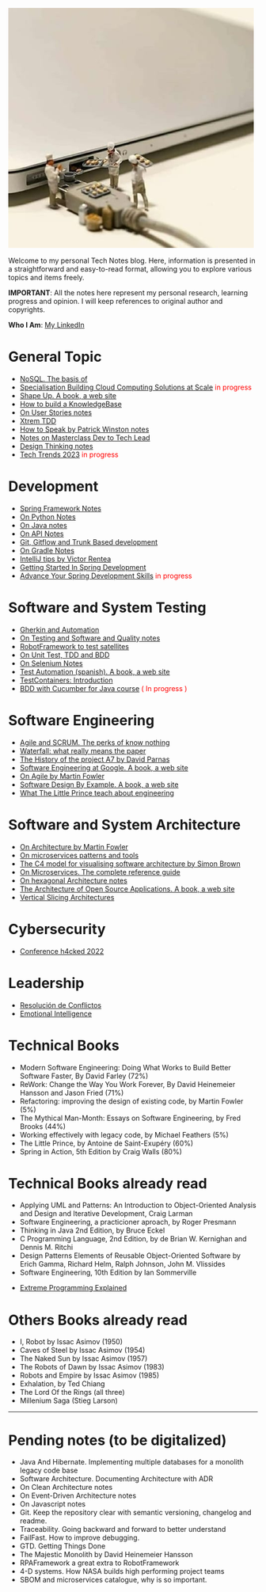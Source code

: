 ![](images/tech_and_bread.jpeg)

Welcome to my personal Tech Notes blog. Here, information is presented in a straightforward and easy-to-read format, allowing you to explore various topics and items freely.

**IMPORTANT**: All the notes here represent my personal research, learning progress and opinion. I will keep references to original author and copyrights.

**Who I Am**: [My LinkedIn](https://www.linkedin.com/in/matiasmiguez/)

# General Topic

- [NoSQL. The basis of](/pages/general_topic/nosql_the_basis_of.md) 
- [Specialisation Building Cloud Computing Solutions at Scale](/pages/general_topic/specialization_building_cloud_computing_solutions_at_scale.md)<span style="color:red"> in progress </span>
- [Shape Up. A book, a web site](https://basecamp.com/shapeup)
- [How to build a KnowledgeBase](/pages/general_topic/how_to_build_a_knowledge_base.md)
- [On User Stories notes](/pages/general_topic/on_user_stories_notes.md)
- [Xtrem TDD](https://xtrem-tdd.netlify.app/)
- [How to Speak by Patrick Winston notes](/pages/general_topic/how_to_speak_by_patrick_winston.md)
- [Notes on Masterclass Dev to Tech Lead](/pages/general_topic/dev_to_tech_lead.md)
- [Design Thinking notes](/pages/general_topic/design_thinking_explained.md)
- [Tech Trends 2023](/pages/general_topic/tech_trends_2023.md) <span style="color:red"> in progress </span>
# Development

- [Spring Framework Notes](/pages/development/spring_framework_notes.md)
- [On Python Notes](/pages/development/on_python_notes.md)
- [On Java notes](/pages/development/on_java_notes.md)
- [On API Notes](/pages/development/on_rest_api_notes.md)
- [Git, Gitflow and Trunk Based development](/pages/development/git_and_gitflow_trunk_based_dev.md) 
- [On Gradle Notes](/pages/development/on_gradle_notes.md)
- [IntelliJ tips by Victor Rentea](/pages/development/intellij_tips.md)
- [Getting Started In Spring Development](/pages/development/getting_started_spring_development.md)
- [Advance Your Spring Development Skills](/pages/development/advance_your_spring_development_skills.md) <span style="color:red"> in progress </span>
# Software and System Testing

- [Gherkin and Automation](/pages/testing/gherkin_and_automation.md)
- [On Testing and Software and Quality notes](/pages/testing/on_testing_and_software_quality_notes.md)
- [RobotFramework to test satellites](/pages/testing/robotframework_to_test_satellites.md)
- [On Unit Test, TDD and BDD](/pages/testing/on_unit_test_tdd_and_bdd.md)
- [On Selenium Notes](/pages/testing/on_selenium_notes.md)
- [Test Automation (spanish). A book, a web site](https://nicopaez.gitbook.io/test-automation/)
- [TestContainers: Introduction](/pages/testing/testcontainers.md)
- [BDD with Cucumber for Java course](/pages/testing/bdd_with_cucumber_java_notes.md) <span style="color:red"> ( In progress ) </span>
# Software Engineering

- [Agile and SCRUM. The perks of know nothing](/pages/software_engineering/agile_and_scrum.md)
- [Waterfall: what really means the paper](/pages/software_engineering/waterfall.md)
- [The History of the project A7 by David Parnas](/pages/software_engineering/the_history_of_the_project_A7_by_David_Parnas.md)
- [Software Engineering at Google. A book, a web site](https://abseil.io/resources/swe-book)
- [On Agile by Martin Fowler](https://martinfowler.com/agile.html)
- [Software Design By Example. A book, a web site](https://third-bit.com/sdxjs/)
- [What The Little Prince teach about engineering](/pages/software_engineering/what_the_little_prince_teach_about_engineering.md) 
# Software and System Architecture

- [On Architecture by Martin Fowler](https://martinfowler.com/architecture/)
- [On microservices patterns and tools](/pages/sw_and_system_architecture/on_microservices_patterns_and_tools.md)
- [The C4 model for visualising software architecture by Simon Brown](https://c4model.com/)
- [On Microservices. The complete reference guide](https://microservices.io/)
- [On hexagonal Architecture notes](/pages/sw_and_system_architecture/on_hexagonal_architecture_notes.md)
- [The Architecture of Open Source Applications. A book, a web site](http://aosabook.org/en/index.html)
- [Vertical Slicing Architectures](/pages/sw_and_system_architecture/vertical_slicing_architectures.md)

# Cybersecurity

* [Conference h4cked 2022](/pages/cybersecurity/cybersecurity_h4ck3d.md)

# Leadership

 - [Resolución de Conflictos](/pages/leadership/resolucion_de_conflictos.md)
 - [Emotional Intelligence](/pages/leadership/emotional_intelligence.md)

# Technical Books

 - Modern Software Engineering: Doing What Works to Build Better Software Faster, By David Farley (72%)
 - ReWork: Change the Way You Work Forever, By David Heinemeier Hansson and Jason Fried (71%)
 - Refactoring: improving the design of existing code, by Martin Fowler (5%)
 - The Mythical Man-Month: Essays on Software Engineering, by Fred Brooks (44%)
 - Working effectively with legacy code, by Michael Feathers (5%)
 - The Little Prince, by Antoine de Saint-Exupéry (60%)
 - Spring in Action, 5th Edition by Craig Walls (80%)

# Technical Books already read

 * Applying UML and Patterns: An Introduction to Object-Oriented Analysis and Design and
Iterative Development, Craig Larman
 * Software Engineering, a practicioner aproach, by Roger Presmann
 * Thinking in Java 2nd Edition, by Bruce Eckel
 * C Programming Language, 2nd Edition, by de Brian W. Kernighan and Dennis M. Ritchi
 * Design Patterns Elements of Reusable Object-Oriented Software by Erich Gamma, Richard Helm, Ralph Johnson, John M. Vlissides
 * Software Engineering, 10th Edition by Ian Sommerville
 - [Extreme Programming Explained](/pages/books/book_extreme_programming_explained.md)

# Others Books already read

 * I, Robot by Issac Asimov (1950)  
 * Caves of Steel  by Issac Asimov (1954)  
 * The Naked Sun  by Issac Asimov (1957)  
 * The Robots of Dawn  by Issac Asimov (1983)  
 * Robots and Empire  by Issac Asimov  (1985)
 * Exhalation, by Ted Chiang
 * The Lord Of the Rings (all three)
 * Millenium Saga (Stieg Larson)

----
# Pending notes (to be digitalized)

- Java And Hibernate. Implementing multiple databases for a monolith legacy code base
- Software Architecture. Documenting Architecture with ADR
- On Clean Architecture notes
- On Event-Driven Architecture notes
- On Javascript notes
- Git. Keep the repository clear with semantic versioning, changelog and readme.
- Traceability. Going backward and forward to better understand
- FailFast. How to improve debugging.
- GTD. Getting Things Done
- The Majestic Monolith by David Heinemeier Hansson
- RPAFramework a great extra to RobotFramework
- 4-D systems. How NASA builds high performing project teams
- SBOM and microservices catalogue, why is so important. 
